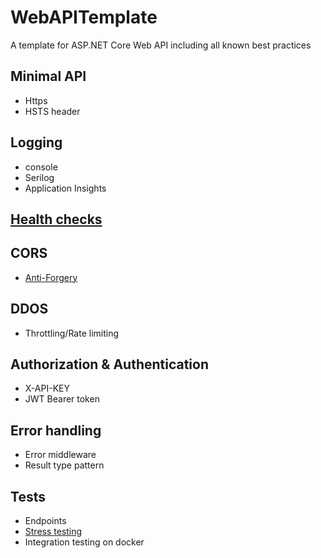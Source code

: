 # WebAPITemplate
A template for ASP.NET Core Web API including all known best practices

## Minimal API
 - Https
 - HSTS header

## Logging
- console
- Serilog
- Application Insights

## [Health checks](https://learn.microsoft.com/en-us/aspnet/core/host-and-deploy/health-checks?view=aspnetcore-8.0)

## CORS
- [Anti-Forgery](https://learn.microsoft.com/en-us/aspnet/core/security/anti-request-forgery?view=aspnetcore-8.0#afwma)

## DDOS
 - Throttling/Rate limiting

## Authorization & Authentication
 - X-API-KEY
 - JWT Bearer token
 
## Error handling
- Error middleware
- Result type pattern

## Tests
- Endpoints
- [Stress testing](https://learn.microsoft.com/en-us/aspnet/core/test/load-tests?view=aspnetcore-8.0)
- Integration testing on docker